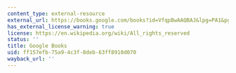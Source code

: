 ```yaml
---
content_type: external-resource
external_url: https://books.google.com/books?id=VfqpBwAAQBAJ&lpg=PA1&pg=PT137#v=onepage&q&f=false
has_external_license_warning: true
license: https://en.wikipedia.org/wiki/All_rights_reserved
status: ''
title: Google Books
uid: ff157efb-75a9-4c3f-8deb-63ff8910d070
wayback_url: ''
---
```

